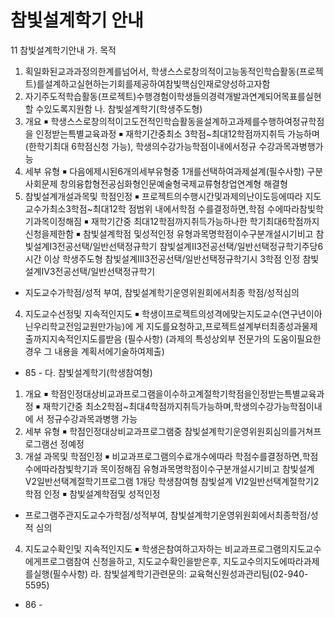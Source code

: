 # 참빛설계학기 안내

11 참빛설계학기안내
가. 목적
1) 획일화된교과과정의한계를넘어서, 학생스스로창의적이고능동적인학습활동(프로젝
트)를설계하고실현하는기회를제공하여참빛핵심인재로양성하고자함
2) 자기주도적학습활동(프로젝트)수행경험이학생들의경력개발과연계되어목표를실현
할 수있도록지원함
나. 참빛설계학기(학생주도형)
1) 개요
￭ 학생스스로창의적이고도전적인학습활동을설계하고과제를수행하여정규학점을
인정받는특별교육과정
￭ 재학기간중최소 3학점~최대12학점까지취득 가능하며(한학기최대 6학점신청 가능),
학생의수강가능학점이내에서정규 수강과목과병행가능
2) 세부 유형
￭ 다음에제시된6개의세부유형중 1개를선택하여과제설계(필수사항)
구분
사회문제
창의융합형전공심화형인문예술형국제교류형창업연계형
해결형
3) 참빛설계개설과목및 학점인정
￭ 프로젝트의수행시간및과제의난이도등에따라 지도교수가최소3학점~최대12학
점범위 내에서학점 수를결정하면,학점 수에따라참빛학기과목이정해짐
￭ 재학기간중 최대12학점까지취득가능하나한 학기최대6학점까지신청을제한함
￭ 참빛설계학점 및성적인정
유형과목명학점이수구분개설시기비고
참빛설계Ⅰ3전공선택/일반선택정규학기
참빛설계Ⅱ3전공선택/일반선택정규학기주당6시간 이상
학생주도형
참빛설계Ⅲ3전공선택/일반선택정규학기시 3학점 인정
참빛설계Ⅳ3전공선택/일반선택정규학기
- 지도교수가학점/성적 부여, 참빛설계학기운영위원회에서최종 학점/성적심의
4) 지도교수선정및 지속적인지도
￭ 학생이프로젝트의성격에맞는지도교수(연구년이아닌우리학교전임교원만가능)에
게 지도를요청하고,프로젝트설계부터최종성과물제출까지지속적인지도를받음
(필수사항)
(과제의 특성상외부 전문가의 도움이필요한 경우 그 내용을 계획서에기술하여제출)
- 85 -
다. 참빛설계학기(학생참여형)
1) 개요
￭ 학점인정대상비교과프로그램을이수하고계절학기학점을인정받는특별교육과정
￭ 재학기간중 최소2학점~최대4학점까지취득가능하며,학생의수강가능학점이내에
서 정규수강과목과병행 가능
2) 세부 유형
￭ 학점인정대상비교과프로그램중 참빛설계학기운영위원회심의를거쳐프로그램선
정예정
3) 개설 과목및 학점인정
￭ 비교과프로그램의수료개수에따라 학점수를결정하면,학점수에따라참빛학기과
목이정해짐
유형과목명학점이수구분개설시기비고
참빛설계 Ⅴ2일반선택계절학기프로그램 1개당
학생참여형
참빛설계 Ⅵ2일반선택계절학기2학점 인정
￭ 참빛설계학점및 성적인정
- 프로그램주관지도교수가학점/성적부여, 참빛설계학기운영위원회에서최종학점/성적 심의
4) 지도교수확인및 지속적인지도
￭ 학생은참여하고자하는 비교과프로그램의지도교수에게프로그램참여 신청을하고,
지도교수확인을받은후, 지도교수의지도에따라과제를실행(필수사항)
라. 참빛설계학기관련문의: 교육혁신원성과관리팀(02-940-5595)
- 86 -

